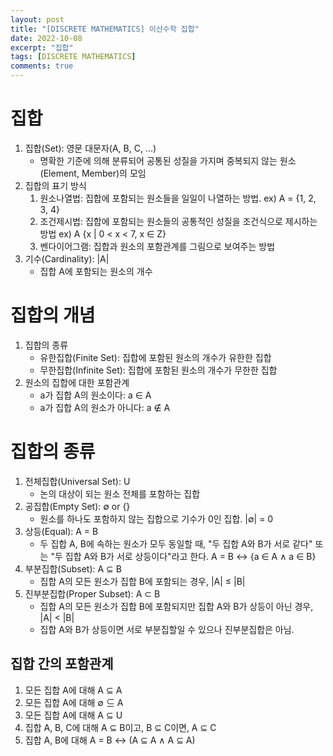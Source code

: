 ```yaml
---
layout: post
title: "[DISCRETE MATHEMATICS] 이산수학 집합"
date: 2022-10-08
excerpt: "집합"
tags: [DISCRETE MATHEMATICS]
comments: true
---
```


# 집합
1. 집합(Set): 영문 대문자(A, B, C, ...)
    - 명확한 기준에 의해 분류되어 공통된 성질을 가지며 중복되지 않는 원소(Element, Member)의 모임
2. 집합의 표기 방식
    1. 원소나열법: 집합에 포함되는 원소들을 일일이 나열하는 방법. ex) A = {1, 2, 3, 4}
    2. 조건제시법: 집합에 포함되는 원소들의 공통적인 성질을 조건식으로 제시하는 방법 ex) A {x | 0 < x < 7, x ∈ Z}
    3. 벤다이어그램: 집합과 원소의 포함관계를 그림으로 보여주는 방법
    <!-- 이미지 -->
3. 기수(Cardinality): |A|
    - 집합 A에 포함되는 원소의 개수

# 집합의 개념
1. 집합의 종류
    - 유한집합(Finite Set): 집합에 포함된 원소의 개수가 유한한 집합
    - 무한집합(Infinite Set): 집합에 포함된 원소의 개수가 무한한 집합
2. 원소의 집합에 대한 포함관계
    - a가 집합 A의 원소이다: a ∈ A
    - a가 집합 A의 원소가 아니다: a ∉ A

# 집합의 종류
1. 전체집합(Universal Set): U
    - 논의 대상이 되는 원소 전체를 포함하는 집합
2. 공집합(Empty Set): ∅ or {}
    - 원소를 하나도 포함하지 않는 집합으로 기수가 0인 집합. |∅| = 0
3. 상등(Equal): A = B
    - 두 집합 A, B에 속하는 원소가 모두 동일할 때, "두 집합 A와 B가 서로 같다" 또는 "두 집합 A와 B가 서로 상등이다"라고 한다. A = B ↔ {a ∈ A ∧ a ∈ B}
4. 부분집합(Subset): A ⊆ B
    - 집합 A의 모든 원소가 집합 B에 포함되는 경우, |A| ≤ |B|
4. 진부분집합(Proper Subset): A ⊂ B
    - 집합 A의 모든 원소가 집합 B에 포함되지만 집합 A와 B가 상등이 아닌 경우, |A| < |B|
    - 집합 A와 B가 상등이면 서로 부분집할일 수 있으나 진부분집합은 아님.

## 집합 간의 포함관계
1. 모든 집합 A에 대해 A ⊆ A
2. 모든 집합 A에 대해 ∅ ⊆ A
3. 모든 집합 A에 대해 A ⊆ U
4. 집합 A, B, C에 대해 A ⊆ B이고, B ⊆ C이면, A ⊆ C
5. 집합 A, B에 대해 A = B ↔ (A ⊆ A ∧ A ⊆ A)
